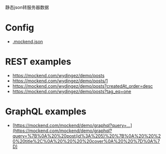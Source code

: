 静态json转服务器数据

# Config

- [.mockend.json](.mockend.json)

# REST examples

- https://mockend.com/wydingez/demo/posts
- https://mockend.com/wydingez/demo/posts/1
- https://mockend.com/wydingez/demo/posts?createdAt_order=desc
- https://mockend.com/wydingez/demo/posts?tag_eq=one

# GraphQL examples

- [https://mockend.com/mockend/demo/graphql?query=...](https://mockend.com/mockend/demo/graphql?query=%7B%0A%20%20post(id%3A%205)%20%7B%0A%20%20%20%20title%2C%0A%20%20%20%20cover%0A%20%20%7D%0A%7D)
